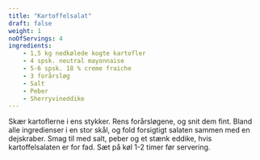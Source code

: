 ```yaml
---
title: "Kartoffelsalat"
draft: false
weight: 1
noOfServings: 4
ingredients:
	- 1,5 kg nedkølede kogte kartofler
	- 4 spsk. neutral mayonnaise
	- 5-6 spsk. 18 % creme fraiche
	- 3 forårsløg
	- Salt
	- Peber
	- Sherryvineddike
---
```


Skær kartoflerne i ens stykker. Rens forårsløgene, og snit dem fint.
Bland alle ingredienser i en stor skål, og fold forsigtigt salaten
sammen med en dejskraber. Smag til med salt, peber og et stænk eddike,
hvis kartoffelsalaten er for fad. Sæt på køl 1-2 timer før servering.

